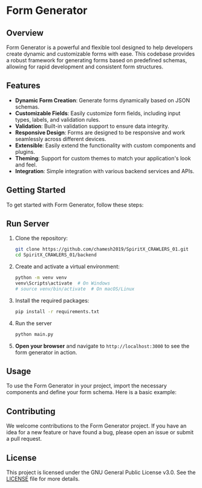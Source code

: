# Form Generator

## Overview
Form Generator is a powerful and flexible tool designed to help developers create dynamic and customizable forms with ease. This codebase provides a robust framework for generating forms based on predefined schemas, allowing for rapid development and consistent form structures.

## Features
- **Dynamic Form Creation**: Generate forms dynamically based on JSON schemas.
- **Customizable Fields**: Easily customize form fields, including input types, labels, and validation rules.
- **Validation**: Built-in validation support to ensure data integrity.
- **Responsive Design**: Forms are designed to be responsive and work seamlessly across different devices.
- **Extensible**: Easily extend the functionality with custom components and plugins.
- **Theming**: Support for custom themes to match your application's look and feel.
- **Integration**: Simple integration with various backend services and APIs.

## Getting Started
To get started with Form Generator, follow these steps:

## Run Server
1. Clone the repository:
    ```sh
    git clone https://github.com/chamesh2019/SpiritX_CRAWLERS_01.git
    cd SpiritX_CRAWLERS_01/backend
    ```

2. Create and activate a virtual environment:
    ```sh
    python -m venv venv
    venv\Scripts\activate  # On Windows
    # source venv/bin/activate  # On macOS/Linux
    ```

3. Install the required packages:
    ```sh
    pip install -r requirements.txt
    ```


4. Run the server
    ```sh
    python main.py
    ```



4. **Open your browser** and navigate to `http://localhost:3000` to see the form generator in action.

## Usage
To use the Form Generator in your project, import the necessary components and define your form schema. Here is a basic example:

## Contributing
We welcome contributions to the Form Generator project. If you have an idea for a new feature or have found a bug, please open an issue or submit a pull request.

## License
This project is licensed under the GNU General Public License v3.0. See the [LICENSE](LICENSE) file for more details.

